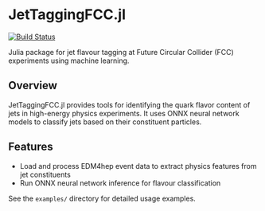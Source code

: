 # JetTaggingFCC.jl

[![Build Status](https://github.com/JuliaHEP/JetTaggingFCC.jl/actions/workflows/CI.yml/badge.svg?branch=main)](https://github.com/JuliaHEP/JetTaggingFCC.jl/actions/workflows/CI.yml?query=branch%3Amain)

Julia package for jet flavour tagging at Future Circular Collider (FCC) experiments using machine learning.

## Overview

JetTaggingFCC.jl provides tools for identifying the quark flavor content of jets in high-energy physics experiments. It uses ONNX neural network models to classify jets based on their constituent particles.

## Features

- Load and process EDM4hep event data to extract physics features from jet constituents
- Run ONNX neural network inference for flavour classification

See the `examples/` directory for detailed usage examples.